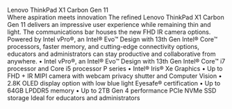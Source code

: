 Lenovo ThinkPad X1 Carbon Gen 11   
Where aspiration meets innovation 
The refined Lenovo ThinkPad X1 Carbon Gen 
11 delivers an impressive user experience while 
remaining thin and light. The communications 
bar houses the new FHD IR camera options. 
Powered by Intel vPro®, an Intel® Evo™ Design 
with 13th Gen Intel® Core™ processors, faster 
memory, and cutting-edge connectivity 
options, educators and administrators can stay 
productive and collaborative from anywhere.
•  Intel vPro®, an Intel® Evo™ Design with 13th   Gen Intel® Core™ i7 processor and Core i5   processor P series
•  Intel® Iris® Xe Graphics
•  Up to FHD + IR MIPI camera with webcam   privacy shutter and Computer Vision
•  2.8K OLED display option with low blue   light Eyesafe® certification
•  Up to 64GB LPDDR5 memory
•  Up to 2TB Gen 4 performance PCIe   NVMe SSD storage
Ideal for educators and administrators
